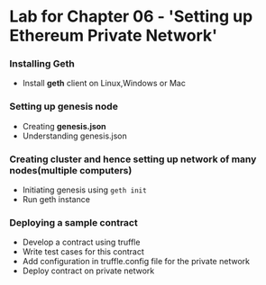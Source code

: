 # Lab for Chapter 06 - 'Setting up Ethereum Private Network'

### Installing Geth 

* Install **geth** client on Linux,Windows or Mac

### Setting up genesis node

* Creating **genesis.json**
* Understanding genesis.json

### Creating cluster and hence setting up network of many nodes(multiple computers)

* Initiating genesis using ```geth init```
* Run geth instance

### Deploying a sample contract

* Develop a contract using truffle 
* Write test cases for this contract
* Add configuration in truffle.config file for the private network
* Deploy contract on private network
